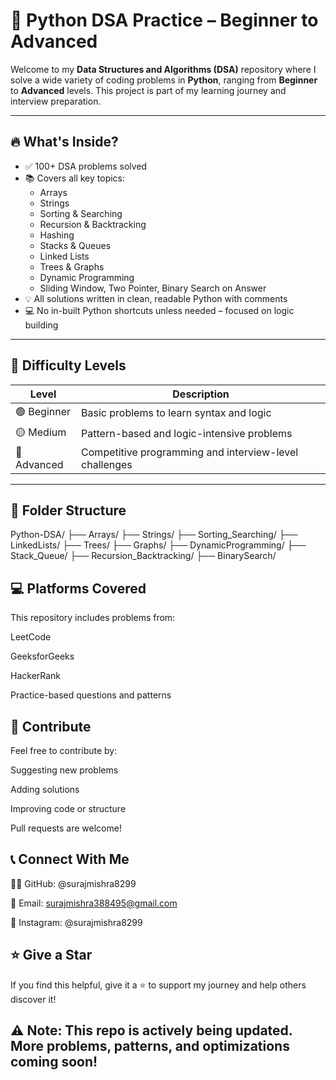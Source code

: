 # 🐍 Python DSA Practice – Beginner to Advanced

Welcome to my **Data Structures and Algorithms (DSA)** repository where I solve a wide variety of coding problems in **Python**, ranging from **Beginner** to **Advanced** levels. This project is part of my learning journey and interview preparation.

---

## 🔥 What's Inside?

- ✅ 100+ DSA problems solved
- 📚 Covers all key topics:
  - Arrays
  - Strings
  - Sorting & Searching
  - Recursion & Backtracking
  - Hashing
  - Stacks & Queues
  - Linked Lists
  - Trees & Graphs
  - Dynamic Programming
  - Sliding Window, Two Pointer, Binary Search on Answer
- 💡 All solutions written in clean, readable Python with comments
- 💻 No in-built Python shortcuts unless needed – focused on logic building

---

## 🧠 Difficulty Levels

| Level       | Description                      |
|-------------|----------------------------------|
| 🟢 Beginner  | Basic problems to learn syntax and logic |
| 🟡 Medium    | Pattern-based and logic-intensive problems |
| 🔴 Advanced  | Competitive programming and interview-level challenges |

---

## 📁 Folder Structure

Python-DSA/
├── Arrays/
├── Strings/
├── Sorting_Searching/
├── LinkedLists/
├── Trees/
├── Graphs/
├── DynamicProgramming/
├── Stack_Queue/
├── Recursion_Backtracking/
├── BinarySearch/

## 💻 Platforms Covered
This repository includes problems from:

LeetCode

GeeksforGeeks

HackerRank

Practice-based questions and patterns

## 🙌 Contribute
Feel free to contribute by:

Suggesting new problems

Adding solutions

Improving code or structure

Pull requests are welcome!

## 📞 Connect With Me
🧑‍💻 GitHub: @surajmishra8299

📧 Email: surajmishra388495@gmail.com

📸 Instagram: @surajmishra8299

##  ⭐ Give a Star
If you find this helpful, give it a ⭐ to support my journey and help others discover it!

##  ⚠️ Note: This repo is actively being updated. More problems, patterns, and optimizations coming soon!
